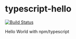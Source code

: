 # typescript-hello
[![Build Status][travis-image]][travis-url]

Hello World with npm/typescript

[travis-url]: https://travis-ci.org/serianox/typescript-hello
[travis-image]: https://travis-ci.org/serianox/typescript-hello.svg
